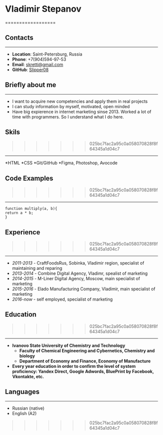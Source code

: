 # **Vladimir Stepanov**
==================


## **Contacts**
------------------
* **Location**: Saint-Petersburg, Russia
* **Phone**: +7(904)594-97-53
* **Email**: skretti@gmail.com
* **GitHub**: [Slipper08](https://github.com/Slipper08)


## **Briefly about me**
------------------
* I want to acquire new competencies and apply them in real projects
* I can study information by myself, motivated, open minded
* Have big expierence in internet marketing sinse 2013. Worked a lot of time with programmers. So I understand what I do here.

## **Skils**
>>>>>>> 025bc7fac2a95c0a058070828f8f64345a1d04c7
------------------
*HTML
*CSS
*Git/GitHub
*Figma, Photoshop, Avocode

## **Code Examples**
>>>>>>> 025bc7fac2a95c0a058070828f8f64345a1d04c7
------------------
```
function multiply(a, b){
return a * b;
}
```

## **Experience**
>>>>>>> 025bc7fac2a95c0a058070828f8f64345a1d04c7
------------------
* *2011-2013* - CraftFoodsRus, Sobinka, Vladimir region, specialist of maintaining and reparing
* *2013-2014* - Combine Digital Agency, Vladimr, spealist of marketing
* *2014-2015* - M-Liner Digital Agency, Moscow, main specialist of marketing
* *2015-2016* - Elado Manufacturing Company, Vladimir, main specialist of marketing
* *2016-now* - self employed, specialist of marketing

## **Education**
>>>>>>> 025bc7fac2a95c0a058070828f8f64345a1d04c7
------------------
* **Ivanovo State University of Chemistry and Technology**
    * **Faculty of Chemical Engineering and Cybernetics, Сhemistry and biology**
    * **Department of Economy and Finance, Economy of Manufacture**
* **Every year education in order to confirm the level of system proficiency: Yandex Direct, Google Adwords, BluePrint by Facebook, Vkontakte, etc.**

## **Languages**
-----------------
* Russian (native)
* English (A2)
>>>>>>> 025bc7fac2a95c0a058070828f8f64345a1d04c7
